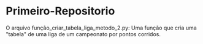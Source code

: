 # Primeiro-Repositorio
O arquivo  função_criar_tabela_liga_metodo_2.py: Uma função que cria uma "tabela" de uma liga de um campeonato por pontos corridos.
